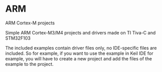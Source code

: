 # ARM
ARM Cortex-M projects

Simple ARM Cortex-M3/M4 projects and drivers made on TI Tiva-C and STM32F103

The included examples contain driver files only, no IDE-specific files are included. So for example, if you want to use the example in Keil IDE for example, you will have to create a new project and add the files of the example to the project.
